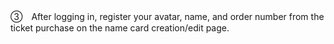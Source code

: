 ③　After logging in, register your avatar, name, and order number from the ticket purchase on the name card creation/edit page.

